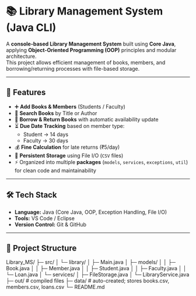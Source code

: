 # 📚 Library Management System (Java CLI)

A **console-based Library Management System** built using **Core Java**, applying **Object-Oriented Programming (OOP)** principles and modular architecture.  
This project allows efficient management of books, members, and borrowing/returning processes with file-based storage.

---

## 🚀 Features
- ➕ **Add Books & Members** (Students / Faculty)
- 📖 **Search Books** by Title or Author
- 🔄 **Borrow & Return Books** with automatic availability update
- ⏳ **Due Date Tracking** based on member type:
  - Student → 14 days
  - Faculty → 30 days
- 💰 **Fine Calculation** for late returns (₹5/day)
- 📂 **Persistent Storage** using File I/O (`CSV` files)
- ⚡ Organized into multiple **packages** (`models`, `services`, `exceptions`, `util`) for clean code and maintainability

---

## 🛠️ Tech Stack
- **Language:** Java (Core Java, OOP, Exception Handling, File I/O)
- **Tools:** VS Code / Eclipse
- **Version Control:** Git & GitHub

---

## 📂 Project Structure
Library_MS/
├─ src/
│ └─ library/
│ ├─ Main.java
│ ├─ models/
│ │ ├─ Book.java
│ │ ├─ Member.java
│ │ ├─ Student.java
│ │ ├─ Faculty.java
│ │ └─ Loan.java
│ └─ services/
│ ├─ FileStorage.java
│ └─ LibraryService.java
├─ out/ # compiled files
├─ data/ # auto-created; stores books.csv, members.csv, loans.csv
└─ README.md
